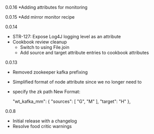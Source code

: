 0.0.16
  *Adding attributes for monitoring

0.0.15
  *Add mirror monitor recipe

0.0.14
  * STR-127: Expose Log4J logging level as an attribute
  * Cookbook review cleanup
    * Switch to using File.join
    * Add source and target attribute entries to cookbook attributes

0.0.13
  * Removed zookeeper kafka prefixing
  
  * Simplified format of node attribute since we no longer need to 
  * specify the zk path
    New Format:
    
    "wt_kafka_mm": {
      "sources": [
        "G",
        "M"
      ],
      "target": "H"
    },
    

 0.0.8
  * Initial release with a changelog
  * Resolve food critic warnings